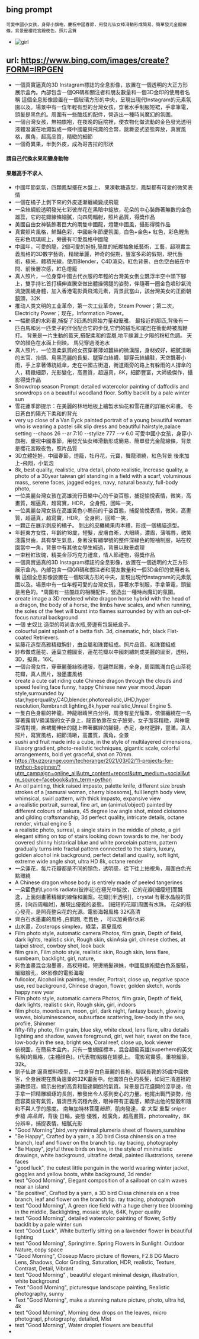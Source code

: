 ## bing prompt
```
可愛中國小女孩，身穿小旗袍，慶祝中國春節，用發光仙女棒滑動形成簡易、簡單發光金龍線條，背景是櫻花宮殿夜色，照片品質
```
* ![girl](https://github.com/jumbokh/aigc-class/blob/main/images/girlDragon.jpg)
## url: https://www.bing.com/images/create?FORM=IRPGEN
* 一個真實逼真的3D Instagram標誌的全息影像，放置在一個透明的大正方形展示盒內。內部包含一個QR碼和關注者和朋友數量和一個3D金印的使用者名稱 <Shirley Li> 這個全息影像設置在一個玻璃方形的中央，呈現出現代Instagram的元素氛圍以及。場景中有一位年輕有型的台灣女孩，穿著水手制服短裙，手拿筆電，頭髮是黑色的。周圍有一些酷炫的配件，營造出一種時尚魔幻的氛圍。
* 一個台灣女孩，無袖旗袍，在夜晚的庭院裡，使衣物化做流動的金色發光透明液體潑灑在地濺製成一條中國龍與飛濺的金幣，跳舞姿式姿態奔放，真實風格，廣角，超高品質，精緻的細節
* 一個奇異果，半剝外皮，成為哥吉拉的形狀
#### 請自己代換水果和變身動物
#### 果雕高手不求人
* 中國年節氣氛，四顆鳳梨擺在木盤上， 果凍軟糖造型，鳳梨都有可愛的微笑表情
* 一個在橘子上剝下來的外皮逐漸纏繞變成飛龍
* 一朵絲綢般透明發光七彩彼岸花在黑暗中綻放，花朵的中心裝飾著無數的金色雄蕊，它的花瓣線條細膩，向四周輻射，照片品質，得獎作品
* 美國自由女神裝飾著巨大的兩隻中國龍，燈籠中國風，攝影得獎作品
* 真實照片風格，鮮豔色彩，中國新年節慶氛圍，白色+金色+ 紅色，彩色鯉魚在彩色琉璃碗上，旁邊有可愛風格中國龍
* 中國年，可愛的龍，2個可愛的娃娃,簡單的紙糊抽象紙藝術，工藝，超現實主義風格的3D數字藝術，精緻華麗，神奇的假期，豐富多彩的假期，現代藝術，極光，體積光線，使用Blender，C4D渲染，紅色背景、白色空白紙在中間、前後層次感，紅色燈籠
* 真人照片，一位身穿中國古代衣服的年輕的台灣美女倒立飄浮半空中頭下腳上，雙手持匕首打橫伸直騰空做出體操劈腿的姿勢，伴隨著一圈金色噴砂氣流渦旋圍繞身體，加入香港電影黃飛鴻元素，背景武當山，該台灣美女的正面朝鏡頭，32K
* 推动人类文明的工业革命，第一次工业革命，Steam Power；第二次，Electricity Power；现在，Information Power。
* 一幅動感的水彩畫,捕捉了3匹馬的原始力量和優雅。 最接近的那匹,背後有一匹白馬和另一匹栗子的伴侶配合它的步伐,它們的絨毛和尾巴在衝動時被風鞭打。 背景是一片生動的藍天,搭配柔和的雲層,地平線灑上夕陽的粉紅色調。 天空的顏色在水面上倒映。 馬兒穿過淺池水
* 真人照片，一位溫柔氣質的女孩穿著薄如蠶絲的微漢服，身材姣好，細膩清晰的五官、抬頭、烏黑亮麗的長髮、腿穿白絲襪、腳穿云絲繡鞋，天空飄著小雨，手上拿著傳統紙傘，走在中國古街道，街道兩旁的路上有躲雨的人撐傘的人，精緻細節，光影變化，高畫質，超逼真，8K，細節豐富，大師級傑作，攝影得獎作品
* Snowdrop season Prompt: detailed watercolor painting of daffodils and snowdrops on a beautiful woodland floor. Softly backlit by a pale winter sun
* 雪花蓮季節提示：在美麗的林地地板上繪製水仙花和雪花蓮的詳細水彩畫。 冬日蒼白的陽光下柔和的背光
* very up close of a Van Eyck painted portrait of a young beautiful woman who is wearing a pastel silk slip dress and beautiful hairstyle,palace setting --chaos 26 --ar 7:10 --stylize 777 --v 6.0
可愛中國小女孩，身穿小旗袍，慶祝中國春節，用發光仙女棒滑動形成簡易、簡單發光金龍線條，背景是櫻花宮殿夜色，照片品質
* 3D立體娃娃，中國春節，燈籠，牡丹花，元寶，舞龍環繞，紅色背景 後來加上-飛翔，小氣泡
* 8k, best quality, realistic, ultra detail, photo realistic, Increase quality, a photo of a 30year taiwan girl standing in a field with a scarf, voluminous mass,, serene faces, jagged edges, navy, natural beauty, full-body photo,
* 一位美麗台灣女孩在高雄流行音樂中心的千姿百態，捕捉愉悅表情，微笑，高畫質，超逼真，超寫實，HDR， 全身照，回眸一笑，
* 一位美麗台灣女孩在高雄黃色小鴨前的千姿百態，捕捉愉悅表情，微笑，高畫質，超逼真，超寫實，HDR， 全身照，回眸一笑，
* 一顆正在展示剝皮的橘子。 剝出的皮纏繞果肉本體，形成一個橘貓造型。
* 年輕東方女性，年齡約18歲，短髮，皮膚白晰，大眼睛，濃眉，薄嘴唇，微笑淺露貝齒，具有學生氣息，身著沒有繡學號的整件深綠色的短袖制服，站在校園當中一角，背景中有其他女學生經過，背景以散景處理
* 一束粉紅玫瑰，精美金莎巧克力禮盒，情人節禮物，得獎作品
* 一個真實逼真的3D Instagram標誌的全息影像，放置在一個透明的大正方形展示盒內。內部包含一個QR碼和關注者和朋友數量和一個3D金印的使用者名稱 <Shirley Li>這個全息影像設置在一個玻璃方形的中央，呈現出現代Instagram的元素氛圍以及。場景中有一位年輕可愛的台灣女孩，穿著水手制服，手拿筆電，頭髮是黑色的。*周圍有一些酷炫的相機配件，營造出一種時尚魔幻的氛圍。
* create image a 3D rendered white dragon horse hybrid with the head of a dragon, the body of a horse, the limbs have scales, and when running, the soles of the feet will burst into flames surrounded by with an out-of-focus natural background
* 一個 史奴比 造型的時尚香水瓶,旁邊有包裝紙盒子。
* colourful paint splash of a betta fish. 3d, cinematic, hdr, black Flat-coated Retrievers.
* 紫藤花造型高雅精緻胸針，由金屬和珠寶組成。照片品質。和珠寶組成
* 紗布做成蓮花、蓮葉立體圖案，蓮花花瓣以中國刺繡刺成美麗的圖案，透明，3D，擬真，16K。
* 一個台灣女性，穿華麗蕾絲晚禮服，在翩然起舞，全身，周圍飄滿白色山茶花花瓣，真人圖片，潑墨畫風格
* create a cute cat riding cute Chinese dragon through the clouds and speed feeling,face funny, happy Chinese new year mood,Japan style,surrounded by star,hyperquality,C4D,blender,photorealistic,UHD,hyper resolution,Rembrandt lighting,8k,hyper realistic,Unreal Engine 5.
* 一隻白色身軀的神龍，神龍眼睛黑白分明，周身有星光籠罩，依偎纏繞在一名穿著露肩V領漢服的女子身上，龍首依靠在女子臉旁，女子面容精緻，與神龍深情對視，自裙擺伸出的腿上帶著羈絆的腳鏈，赤足，身材肥胖，豐滿，真人照片，寫實風格，細節清晰，高畫質，廣角，全景
* sushi and fruit made into a cube, in the style of multilayered dimensions, illusory gradient, photo-realistic techniques, gigantic scale, colorful arrangements, bold yet graceful, shot on 70mm.
* https://buzzorange.com/techorange/2021/03/02/11-projects-for-python-beginner/?utm_campaign=online_all&utm_content=repost&utm_medium=social&utm_source=facebook&utm_term=python
* An oil painting, thick raised impasto, palette knife, different size brush strokes of a [samurai woman, cherry blossoms], full length body view, whimsical, swirl pattern, with thick impasto, expansive view
* a realistic portrait, surreal, fine art, an (animal/object) painted by different colours of sakura, 45 degree low angle shot, mixed cloisonne and gilding craftsmanship, 3d perfect quality, intricate details, octane render, virtual engine 5
* a realistic photo, surreal, a single stairs in the middle of photo, a girl elegant sitting on top of stairs looking down towards to me, her body covered shinny historical blue and white porcelain pattern, pattern gradually turns into fractal pattern connected to the stairs, luxury, golden alcohol ink background, perfect detail and quality, soft light, extreme wide angle shot, ultra HD 8k, octane render
* 一朵蓮花，每片花瓣都是不同的顏色，透明感，從下往上拍視角，周圍白色光點環繞
* A Chinese dragon whose body is entirely made of peeled tangerines
* 一朵藍色的Lycoris radiata(彼岸花)在極光中綻放，它的花瓣[細瘦短]而飄逸，上面刻畫著精緻的線條和圖案。花瓣[[半透明]]，crystal 有著水晶般的質感，[向四周輻射]，展現出優雅的姿態。 [細短的花瓣]周圍有水珠。 花朵的核心發亮，是照亮整朵花的光源。電影海報風格 32K高清
* 齊白石水墨畫的風格 ,白鹤图, 老舊色 ， 可以加黄昏/水彩
* 山水畫，Zosterops simplex，綠葉，慕夏風格
* Film photo style, automatic camera Photos, film grain, Depth of field, dark lights, realistic skin, Rough skin, skinAsia girl, chinese clothes, at taipei street, cowboy shot, look back
* film grain, Film photo style, realistic skin, Rough skin, lens flare, sumbeam, backlight, girl, nature,
* 彩色油畫混合潑墨畫，高衩短裙，短燙捲髮辣妹，中國風旗袍藍白色系服裝，細緻臉孔，8K影像的電影海報
* fullcolor, Alcohol ink painting, render, Portrait, close up, negative space use, red background, Chinese dragon, flower, golden sketch, words happy new year
* Film photo style, automatic camera Photos, film grain, Depth of field, dark lights, realistic skin, Rough skin, girl, indoors
* film photo, moonbeam, moon, girl, dark night, fantasy beach, glowing waves, bioluminescence, subsurface scattering, low-body in the sea, profile, Shimmer
* fifty-fifty photo, film grain, blue sky, white cloud, lens flare, ultra details lighting and shadow, waves foreground, girl, wet hair, sweat on the face, low-body in the sea, bright sea, Coral reef, close up, look viewer
* 俯視圖，在簡易木盒內，只有一隻蝴蝶標本，混合超級英雄(superhero的英文名稱)的風格，(主體顔色)。(代表物)點綴在翅膀上。 電影寫實感，重視細節，32k。
* 劍子仙跡
逼真塑料模型，一位身穿白色華麗的長袍，腳踩長靴的35歲中國俠客，全身展現在廣角遠景的32K畫面中。他滿頭白色的長髮，如同三清道祖的道教頭冠，顯示出他的高貴和豁達開朗的氣質。背景是百花盛開的涼亭邊，他手拿一把精雕細琢的長劍，散發出令人感到安心的力量。他擺出戰鬥姿勢，他面容英俊有氣質，眉清目秀沉穩內斂，眼神帶有正義感，顯示出他的堅毅和隨和不與人爭的態度。
南無加特林菩薩$細節$，肌肉發達，拿 大型 重型 sniper 步槍 $高品質$，背後 日輪，姿態 優雅，超廣角，超高畫質，photoreality，8K分辨率，捕捉表情，細膩光影
* "Good Morning",bird,very minimal plumeria sheet of flowers,sunshine
* "Be Happy", Crafted by a yarn, a 3D bird Cissa chinensis on a tree branch, leaf and flower on the branch tip. ray tracing, photography
*  "Be Happy", joyful three birds on tree, in the style of minimalistic drawings, white background, ultrafine detail, painted illustrations, serene faces
*  "good luck", the cutest little penguin in the world wearing winter jacket, goggles and yellow boots, white background, 3d render
* text "Good Morning", Elegant composition of a sailboat on calm waves near an island
* "Be positive", Crafted by a yarn, a 3D bird Cissa chinensis on a tree branch, leaf and flower on the branch tip. ray tracing, photograph
* text "Good Morning", A green rice field with a huge cherry tree blooming in the middle, Backlighting, mosaic style, 64K, hyper quality
* text "Good Morning", detailed watercolor painting of flower, Softly backlit by a pale winter sun
* text "Good Luck",  White butterfly sitting on a lavender flower in beautiful lighting
* text "Good Morning", Springtime. Spring Flowers in Sunlight. Outdoor Nature, copy space
* "Good Morning", Closeup Macro picture of flowers, F2.8 DG Macro Lens, Shadows, Color Grading, Saturation, HDR, realistic, Texture, Contrast, Detail, Vibrant
* text "Good Morning" , beautiful elegant minimal design, illustration, white background
* Text "Good Morning", picturesque landscape painting, Realistic photography, sunny
* Text "Good Morning", make a stunning nature picture, photo, ultra hd, 4k
* text "Good Morning", Morning dew drops on the leaves, micro photograpl, photography, detailed, Mist
* text "Good Morning", Water droplet flowers are beautiful
* 
